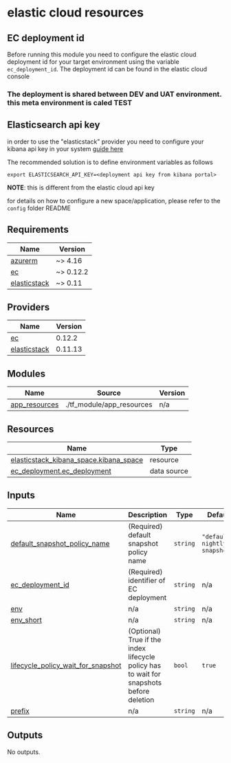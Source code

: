 # elastic cloud resources

## EC deployment id

Before running this module you need to configure the elastic cloud deployment id for your target environment using the variable
`ec_deployment_id`. The deployment id can be found in the elastic cloud console

### The deployment is shared between DEV and UAT environment. this meta environment is caled TEST

## Elasticsearch api key
in order to use the "elasticstack" provider you need to configure your kibana api key in your system [guide here](https://registry.terraform.io/providers/elastic/elasticstack/latest/docs#environment-variables)

The recommended solution is to define environment variables as follows
```commandline
export ELASTICSEARCH_API_KEY=<deployment api key from kibana portal>
```
**NOTE**: this is different from the elastic cloud api key

for details on how to configure a new space/application, please refer to the `config` folder README


<!-- markdownlint-disable -->
<!-- BEGIN_TF_DOCS -->
## Requirements

| Name | Version |
|------|---------|
| <a name="requirement_azurerm"></a> [azurerm](#requirement\_azurerm) | ~> 4.16 |
| <a name="requirement_ec"></a> [ec](#requirement\_ec) | ~> 0.12.2 |
| <a name="requirement_elasticstack"></a> [elasticstack](#requirement\_elasticstack) | ~> 0.11 |

## Providers

| Name | Version |
|------|---------|
| <a name="provider_ec"></a> [ec](#provider\_ec) | 0.12.2 |
| <a name="provider_elasticstack"></a> [elasticstack](#provider\_elasticstack) | 0.11.13 |

## Modules

| Name | Source | Version |
|------|--------|---------|
| <a name="module_app_resources"></a> [app\_resources](#module\_app\_resources) | ./tf_module/app_resources | n/a |

## Resources

| Name | Type |
|------|------|
| [elasticstack_kibana_space.kibana_space](https://registry.terraform.io/providers/elastic/elasticstack/latest/docs/resources/kibana_space) | resource |
| [ec_deployment.ec_deployment](https://registry.terraform.io/providers/elastic/ec/latest/docs/data-sources/deployment) | data source |

## Inputs

| Name | Description | Type | Default | Required |
|------|-------------|------|---------|:--------:|
| <a name="input_default_snapshot_policy_name"></a> [default\_snapshot\_policy\_name](#input\_default\_snapshot\_policy\_name) | (Required) default snapshot policy name | `string` | `"default-nightly-snapshots"` | no |
| <a name="input_ec_deployment_id"></a> [ec\_deployment\_id](#input\_ec\_deployment\_id) | (Required) identifier of EC deployment | `string` | n/a | yes |
| <a name="input_env"></a> [env](#input\_env) | n/a | `string` | n/a | yes |
| <a name="input_env_short"></a> [env\_short](#input\_env\_short) | n/a | `string` | n/a | yes |
| <a name="input_lifecycle_policy_wait_for_snapshot"></a> [lifecycle\_policy\_wait\_for\_snapshot](#input\_lifecycle\_policy\_wait\_for\_snapshot) | (Optional) True if the index lifecycle policy has to wait for snapshots before deletion | `bool` | `true` | no |
| <a name="input_prefix"></a> [prefix](#input\_prefix) | n/a | `string` | n/a | yes |

## Outputs

No outputs.
<!-- END_TF_DOCS -->
